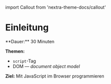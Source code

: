import Callout from 'nextra-theme-docs/callout'

# Einleitung

<Callout>
  **Dauer:** 30 Minuten

  **Themen:**
  - `script`-Tag
  - DOM &mdash; _document object model_

  **Ziel:** Mit JavaScript im Browser programmieren
</Callout>